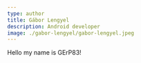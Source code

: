 ```yaml
---
type: author
title: Gábor Lengyel
description: Android developer
image: ./gabor-lengyel/gabor-lengyel.jpeg
---
```


Hello my name is GErP83!
